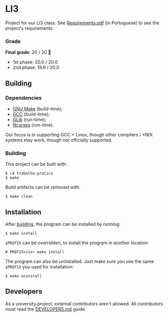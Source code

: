 # LI3

Project for our LI3 class. See [Requirements.pdf](Requirements.pdf) (in Portuguese) to see the
project's requirements.

### Grade

**Final grade**: 20 / 20 🤩

 - 1st phase: 20.0 / 20.0
 - 2nd phase: 19.6 / 20.0

## Building

### Dependencies

- [GNU Make](https://www.gnu.org/software/make/) (build-time);
- [GCC](https://www.gnu.org/software/gcc/) (build-time);
- [GLib](https://gitlab.gnome.org/GNOME/glib/) (run-time);
- [Ncurses](https://invisible-island.net/ncurses/) (run-time).

Our focus is in supporting GCC + Linux, though other compilers / \*NIX systems may work, though
not officially supported.

### Building

This project can be built with:

```console
$ cd trabalho-pratico
$ make
```

Build artifacts can be removed with:

```console
$ make clean
```

## Installation

After [building](#building), the program can be installed by running:

```console
$ make install
```

`$PREFIX` can be overridden, to install the program in another location:

```console
# PREFIX=/usr make install
```

The program can also be uninstalled. Just make sure you use the same `$PREFIX` you used for
installation:

```console
$ make uninstall
```

## Developers

As a university project, external contributors aren't allowed.
All contributors must read the [DEVELOPERS.md](DEVELOPERS.md) guide.

